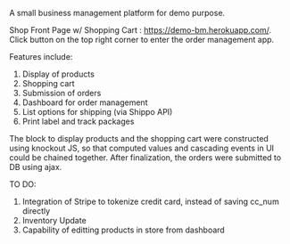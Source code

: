 A small business management platform for demo purpose. 

Shop Front Page w/ Shopping Cart : https://demo-bm.herokuapp.com/.
Click button on the top right corner to enter the order management app.

Features include:

1. Display of products
2. Shopping cart
3. Submission of orders
4. Dashboard for order management
5. List options for shipping (via Shippo API)
6. Print label and track packages

The block to display products and the shopping cart were constructed using knockout JS, so that computed values and cascading events in UI could be chained together. After finalization, the orders were submitted to DB using ajax.

TO DO:

1. Integration of Stripe to tokenize credit card, instead of saving cc_num directly
2. Inventory Update
3. Capability of editting products in store from dashboard

